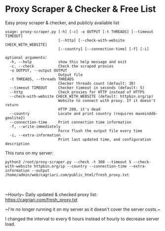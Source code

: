 

# Proxy Scraper & Checker & Free List

Easy proxy scraper & checker, and publicly available list

```
usage: proxy-scraper.py [-h] [-c] -o OUTPUT [-t THREADS] [--timeout TIMEOUT]
                        [--http] [--check-with-website CHECK_WITH_WEBSITE]
                        [--country] [--connection-time] [-f] [-i]

optional arguments:
  -h, --help            show this help message and exit
  -c, --check           Check the scraped proxies
  -o OUTPUT, --output OUTPUT
                        Output file
  -t THREADS, --threads THREADS
                        Checker threads count (default: 30)
  --timeout TIMEOUT     Checker timeout in seconds (default: 5)
  --http                Check proxies for HTTP instead of HTTPS
  --check-with-website CHECK_WITH_WEBSITE (default: httpbin.org/ip)
                        Website to connect with proxy. If it doesn't return
                        HTTP 200, it's dead
  --country             Locate and print country (requires maxminddb-geolite2)
  --connection-time     Print connection time information
  -f, --write-immediately
                        Force flush the output file every time
  -i, --extra-information
                        Print last updated time, and configuration description
```


This runs on my server:
```
python3 /root/proxy-scraper.py --check -t 300 --timeout 5 --check-with-website httpbin.org/ip --country --connection-time --extra-information --output /home/admin/web/cagriari.com/public_html/fresh_proxy.txt 
```

<br><br>
~Hourly~ Daily updated & checked proxy list: https://cagriari.com/fresh_proxy.txt

~I'm no longer running it on my server as it doesn't cover the server costs.~

I changed the interval to every 6 hours instead of hourly to decrease server load.
